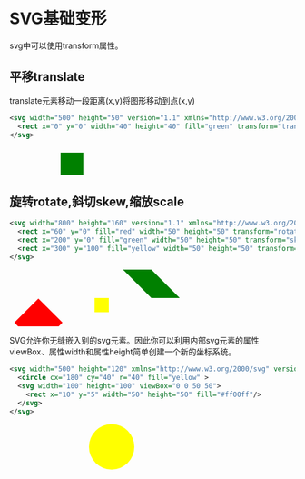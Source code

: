 # SVG基础变形

svg中可以使用transform属性。

## 平移translate

translate元素移动一段距离(x,y)将图形移动到点(x,y)
```xml
<svg width="500" height="50" version="1.1" xmlns="http://www.w3.org/2000/svg">
  <rect x="0" y="0" width="40" height="40" fill="green" transform="translate(90,10)" />
</svg>
```
<svg width="500" height="50" version="1.1" xmlns="http://www.w3.org/2000/svg">
  <rect x="0" y="0" width="40" height="40" fill="green" transform="translate(90,10)" />
</svg>

## 旋转rotate,斜切skew,缩放scale
```xml
<svg width="800" height="160" version="1.1" xmlns="http://www.w3.org/2000/svg">
  <rect x="60" y="0" fill="red" width="50" height="50" transform="rotate(45) scale(1.2)" />
  <rect x="200" y="0" fill="green" width="50" height="50" transform="skewX(45)" />
  <rect x="300" y="100" fill="yellow" width="50" height="50" transform="scale(0.5)" />
</svg>
```

<svg width="800" height="160" version="1.1" xmlns="http://www.w3.org/2000/svg">
  <rect x="60" y="0" fill="red" width="50" height="50" transform="rotate(45) scale(1.2)" />
  <rect x="200" y="0" fill="green" width="50" height="50" transform="skewX(45)" />
  <rect x="300" y="100" fill="yellow" width="50" height="50" transform="scale(0.5)" />
</svg>

SVG允许你无缝嵌入别的svg元素。因此你可以利用内部svg元素的属性viewBox、属性width和属性height简单创建一个新的坐标系统。
```xml
<svg width="500" height="120" xmlns="http://www.w3.org/2000/svg" version="1.1">
  <circle cx="180" cy="40" r="40" fill="yellow" >
  <svg width="100" height="100" viewBox="0 0 50 50">
    <rect x="10" y="5" width="50" height="50" fill="#ff00ff"/>
  </svg>
</svg>
```

<svg width="500" height="120" xmlns="http://www.w3.org/2000/svg" version="1.1">
  <circle cx="180" cy="40" r="40" fill="yellow" >
  <svg width="100" height="100" viewBox="0 0 50 50">
    <rect x="10" y="5" width="50" height="50" fill="#ff00ff"/>
  </svg>
</svg>
